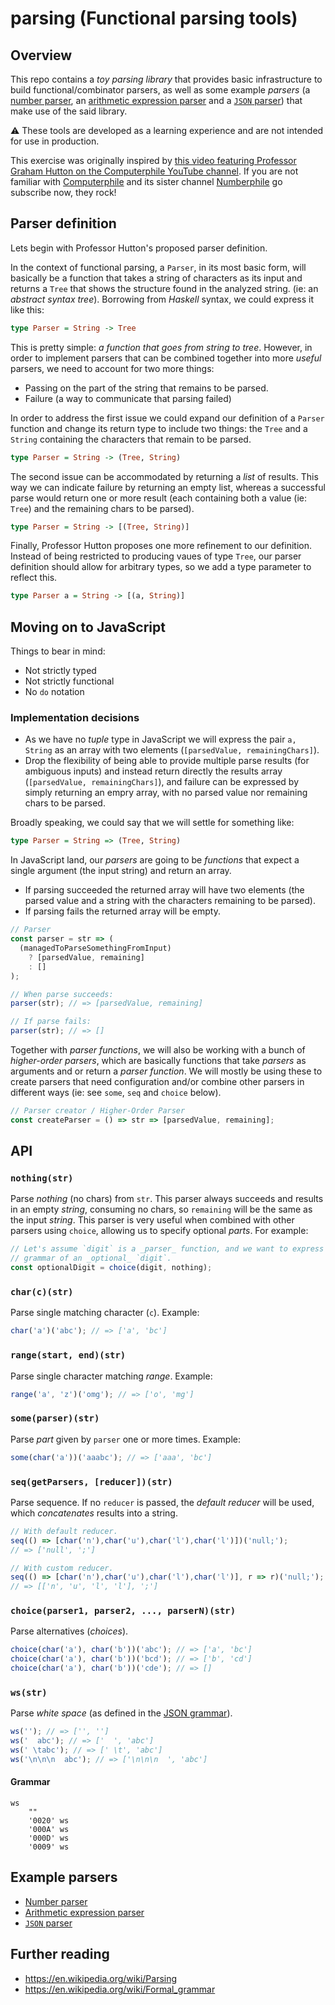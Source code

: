 # parsing (Functional parsing tools)

## Overview

This repo contains a _toy parsing library_ that provides basic infrastructure
to build functional/combinator parsers, as well as some example _parsers_ (a
[number parser](./examples/number), an
[arithmetic expression parser](examples/arithmetic) and a
[`JSON` parser](examples/json)) that make use of the said library.

:warning: These tools are developed as a learning experience and are not intended for use
in production.

This exercise was originally inspired by
[this video featuring Professor Graham Hutton on the Computerphile YouTube channel](https://www.youtube.com/watch?v=dDtZLm7HIJs).
If you are not familiar with
[Computerphile](https://www.youtube.com/channel/UC9-y-6csu5WGm29I7JiwpnA)
and its sister channel [Numberphile](https://www.youtube.com/user/numberphile)
go subscribe now, they rock!

## Parser definition

Lets begin with Professor Hutton's proposed parser definition.

In the context of functional parsing, a `Parser`, in its most basic form, will
basically be a function that takes a string of characters as its input and
returns a `Tree` that shows the structure found in the analyzed string. (ie: an
_abstract syntax tree_). Borrowing from _Haskell_ syntax, we could express it
like this:

```hs
type Parser = String -> Tree
```

This is pretty simple: _a function that goes from string to tree_. However, in
order to implement parsers that can be combined together into more _useful_
parsers, we need to account for two more things:

* Passing on the part of the string that remains to be parsed.
* Failure (a way to communicate that parsing failed)

In order to address the first issue we could expand our definition of a `Parser`
function and change its return type to include two things: the `Tree` and a
`String` containing the characters that remain to be parsed.

```hs
type Parser = String -> (Tree, String)
```

The second issue can be accommodated by returning a _list_ of results. This way
we can indicate failure by returning an empty list, whereas a successful parse
would return one or more result (each containing both a value (ie: `Tree`) and
the remaining chars to be parsed).

```hs
type Parser = String -> [(Tree, String)]
```

Finally, Professor Hutton proposes one more refinement to our definition.
Instead of being restricted to producing vaues of type `Tree`, our parser
definition should allow for arbitrary types, so we add a type parameter to
reflect this.

```hs
type Parser a = String -> [(a, String)]
```

## Moving on to JavaScript

Things to bear in mind:

* Not strictly typed
* Not strictly functional
* No `do` notation

### Implementation decisions

* As we have no _tuple_ type in JavaScript we will express the pair `a, String`
  as an array with two elements (`[parsedValue, remainingChars]`).
* Drop the flexibility of being able to provide multiple parse results (for
  ambiguous inputs) and instead return directly the results array
  (`[parsedValue, remainingChars]`), and failure can be expressed by simply
  returning an empry array, with no parsed value nor remaining chars to be
  parsed.

Broadly speaking, we could say that we will settle for something like:

```hs
type Parser = String => (Tree, String)
```

In JavaScript land, our _parsers_ are going to be _functions_ that expect a
single argument (the input string) and return an array.

* If parsing succeeded the returned array will have two elements (the parsed
  value and a string with the characters remaining to be parsed).
* If parsing fails the returned array will be empty.

```js
// Parser
const parser = str => (
  (managedToParseSomethingFromInput)
    ? [parsedValue, remaining]
    : []
);

// When parse succeeds:
parser(str); // => [parsedValue, remaining]

// If parse fails:
parser(str); // => []
```

Together with _parser functions_, we will also be working with a bunch of
_higher-order parsers_, which are basically functions that take _parsers_ as
arguments and or return a _parser function_. We will mostly be using these to
create parsers that need configuration and/or combine other parsers in different
ways (ie: see `some`, `seq` and `choice` below).

```js
// Parser creator / Higher-Order Parser
const createParser = () => str => [parsedValue, remaining];
```

## API

### `nothing(str)`

Parse _nothing_ (no chars) from `str`. This parser always succeeds and results
in an empty _string_, consuming no chars, so `remaining` will be the same as the
input _string_. This parser is very useful when combined with other parsers
using `choice`, allowing us to specify optional _parts_. For example:

```js
// Let's assume `digit` is a _parser_ function, and we want to express the
// grammar of an _optional_ `digit`.
const optionalDigit = choice(digit, nothing);
```

### `char(c)(str)`

Parse single matching character (`c`). Example:

```js
char('a')('abc'); // => ['a', 'bc']
```

### `range(start, end)(str)`

Parse single character matching _range_. Example:

```js
range('a', 'z')('omg'); // => ['o', 'mg']
```

### `some(parser)(str)`

Parse _part_ given by `parser` one or more times. Example:

```js
some(char('a'))('aaabc'); // => ['aaa', 'bc']
```

### `seq(getParsers, [reducer])(str)`

Parse sequence. If no `reducer` is passed, the _default reducer_ will be used,
which _concatenates_ results into a string.

```js
// With default reducer.
seq(() => [char('n'),char('u'),char('l'),char('l')])('null;');
// => ['null', ';']

// With custom reducer.
seq(() => [char('n'),char('u'),char('l'),char('l')], r => r)('null;');
// => [['n', 'u', 'l', 'l'], ';']
```

### `choice(parser1, parser2, ..., parserN)(str)`

Parse alternatives (_choices_).

```js
choice(char('a'), char('b'))('abc'); // => ['a', 'bc']
choice(char('a'), char('b'))('bcd'); // => ['b', 'cd']
choice(char('a'), char('b'))('cde'); // => []
```

### `ws(str)`

Parse _white space_ (as defined in the [JSON grammar](https://www.json.org/json-en.html)).

```js
ws(''); // => ['', '']
ws('  abc'); // => ['  ', 'abc']
ws(' \tabc'); // => [' \t', 'abc']
ws('\n\n\n  abc'); // => ['\n\n\n  ', 'abc']
```

#### Grammar

```
ws
    ""
    '0020' ws
    '000A' ws
    '000D' ws
    '0009' ws
```

## Example parsers

* [Number parser](./examples/number)
* [Arithmetic expression parser](examples/arithmetic)
* [`JSON` parser](examples/json)

## Further reading

* https://en.wikipedia.org/wiki/Parsing
* https://en.wikipedia.org/wiki/Formal_grammar
